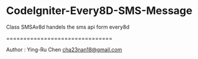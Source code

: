 CodeIgniter-Every8D-SMS-Message
===============================

Class SMSAv8d handels the sms api form every8d


===============================

Author : Ying-Ru Chen <cha23nan18@gmail.com>